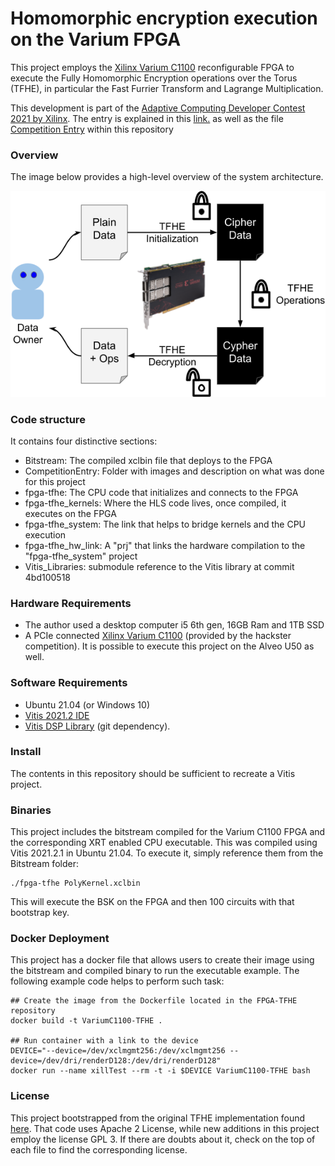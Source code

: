 # Homomorphic encryption execution on the Varium FPGA

This project employs the [Xilinx Varium C1100](https://www.xilinx.com/products/accelerators/varium/c1100.html) reconfigurable FPGA to execute the Fully Homomorphic Encryption operations over the Torus (TFHE), in particular the Fast Furrier Transform and Lagrange Multiplication.

This development is part of the [Adaptive Computing Developer Contest 2021 by Xilinx](https://www.hackster.io/contests/xilinxadaptivecomputing2021/). The entry is explained in this [link.](https://www.hackster.io/rval735/acceleration-of-homomorphic-encryption-with-xilinx-fpga-24d550) as well as the file [Competition Entry](CompetitionEntry/CompetitionEntry.md) within this repository

### Overview

The image below provides a high-level overview of the system architecture.

![TFHE overview](CompetitionEntry/Images/TFHE-Overview.png)

### Code structure

It contains four distinctive sections:
- Bitstream: The compiled xclbin file that deploys to the FPGA
- CompetitionEntry: Folder with images and description on what was done for this project
- fpga-tfhe: The CPU code that initializes and connects to the FPGA
- fpga-tfhe_kernels: Where the HLS code lives, once compiled, it executes on the FPGA
- fpga-tfhe_system: The link that helps to bridge kernels and the CPU execution
- fpga-tfhe_hw_link: A "prj" that links the hardware compilation to the "fpga-tfhe_system" project
- Vitis_Libraries: submodule reference to the Vitis library at commit 4bd100518

### Hardware Requirements

- The author used a desktop computer i5 6th gen, 16GB Ram and 1TB SSD
- A PCIe connected [Xilinx Varium C1100](https://www.xilinx.com/products/accelerators/varium/c1100.html) (provided by the hackster competition). It is possible to execute this project on the Alveo U50 as well.

### Software Requirements

- Ubuntu 21.04 (or Windows 10)
- [Vitis 2021.2 IDE](https://www.xilinx.com/support/download/index.html/content/xilinx/en/downloadNav/vitis.html)
- [Vitis DSP Library](https://xilinx.github.io/Vitis_Libraries/dsp/2020.1/index.html) (git dependency).

### Install

The contents in this repository should be sufficient to recreate a Vitis project.

### Binaries

This project includes the bitstream compiled for the Varium C1100 FPGA and the corresponding XRT enabled CPU executable. This was compiled using Vitis 2021.2.1 in Ubuntu 21.04. To execute it, simply reference them from the Bitstream folder:

```
./fpga-tfhe PolyKernel.xclbin
```

This will execute the BSK on the FPGA and then 100 circuits with that bootstrap key.

### Docker Deployment

This project has a docker file that allows users to create their image using the bitstream and compiled binary to run the executable example. The following example code helps to perform such task:

```
## Create the image from the Dockerfile located in the FPGA-TFHE repository
docker build -t VariumC1100-TFHE .

## Run container with a link to the device 
DEVICE="--device=/dev/xclmgmt256:/dev/xclmgmt256 --device=/dev/dri/renderD128:/dev/dri/renderD128"
docker run --name xillTest --rm -t -i $DEVICE VariumC1100-TFHE bash
```

### License

This project bootstrapped from the original TFHE implementation found [here](https://github.com/tfhe/tfhe). That code uses Apache 2 License, while new additions in this project employ the license GPL 3. If there are doubts about it, check on the top of each file to find the corresponding license.
